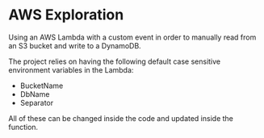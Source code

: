# AWS Exploration
Using an AWS Lambda with a custom event in order to manually read from an S3 bucket and write to a DynamoDB.

The project relies on having the following default case sensitive environment variables in the Lambda:
 - BucketName
 - DbName
 - Separator

All of these can be changed inside the code and updated inside the function.
